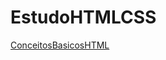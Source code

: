 # EstudoHTMLCSS
[ConceitosBasicosHTML](https://github.com/Erickgtn/EstudoHTMLCSS/tree/ConceitosBasicosHTML)
